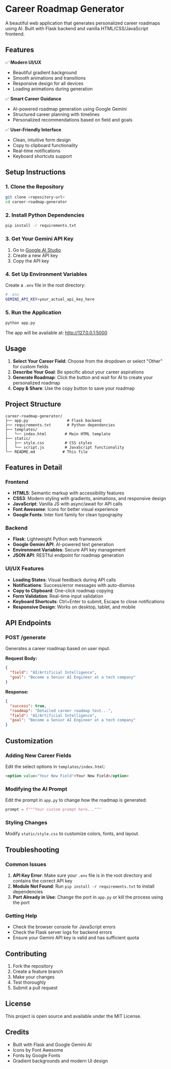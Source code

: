 # Career Roadmap Generator

A beautiful web application that generates personalized career roadmaps using AI. Built with Flask backend and vanilla HTML/CSS/JavaScript frontend.

## Features

✅ **Modern UI/UX**
- Beautiful gradient background
- Smooth animations and transitions
- Responsive design for all devices
- Loading animations during generation

✅ **Smart Career Guidance**
- AI-powered roadmap generation using Google Gemini
- Structured career planning with timelines
- Personalized recommendations based on field and goals

✅ **User-Friendly Interface**
- Clean, intuitive form design
- Copy to clipboard functionality
- Real-time notifications
- Keyboard shortcuts support

## Setup Instructions

### 1. Clone the Repository
```bash
git clone <repository-url>
cd career-roadmap-generator
```

### 2. Install Python Dependencies
```bash
pip install -r requirements.txt
```

### 3. Get Your Gemini API Key
1. Go to [Google AI Studio](https://makersuite.google.com/app/apikey)
2. Create a new API key
3. Copy the API key

### 4. Set Up Environment Variables
Create a `.env` file in the root directory:
```bash
# .env
GEMINI_API_KEY=your_actual_api_key_here
```

### 5. Run the Application
```bash
python app.py
```

The app will be available at: http://127.0.0.1:5000

## Usage

1. **Select Your Career Field**: Choose from the dropdown or select "Other" for custom fields
2. **Describe Your Goal**: Be specific about your career aspirations
3. **Generate Roadmap**: Click the button and wait for AI to create your personalized roadmap
4. **Copy & Share**: Use the copy button to save your roadmap

## Project Structure

```
career-roadmap-generator/
├── app.py                 # Flask backend
├── requirements.txt       # Python dependencies
├── templates/
│   └── index.html        # Main HTML template
├── static/
│   ├── style.css         # CSS styles
│   └── script.js         # JavaScript functionality
└── README.md            # This file
```

## Features in Detail

### Frontend
- **HTML5**: Semantic markup with accessibility features
- **CSS3**: Modern styling with gradients, animations, and responsive design
- **JavaScript**: Vanilla JS with async/await for API calls
- **Font Awesome**: Icons for better visual experience
- **Google Fonts**: Inter font family for clean typography

### Backend
- **Flask**: Lightweight Python web framework
- **Google Gemini API**: AI-powered text generation
- **Environment Variables**: Secure API key management
- **JSON API**: RESTful endpoint for roadmap generation

### UI/UX Features
- **Loading States**: Visual feedback during API calls
- **Notifications**: Success/error messages with auto-dismiss
- **Copy to Clipboard**: One-click roadmap copying
- **Form Validation**: Real-time input validation
- **Keyboard Shortcuts**: Ctrl+Enter to submit, Escape to close notifications
- **Responsive Design**: Works on desktop, tablet, and mobile

## API Endpoints

### POST /generate
Generates a career roadmap based on user input.

**Request Body:**
```json
{
  "field": "AI/Artificial Intelligence",
  "goal": "Become a Senior AI Engineer at a tech company"
}
```

**Response:**
```json
{
  "success": true,
  "roadmap": "Detailed career roadmap text...",
  "field": "AI/Artificial Intelligence",
  "goal": "Become a Senior AI Engineer at a tech company"
}
```

## Customization

### Adding New Career Fields
Edit the select options in `templates/index.html`:
```html
<option value="Your New Field">Your New Field</option>
```

### Modifying the AI Prompt
Edit the prompt in `app.py` to change how the roadmap is generated:
```python
prompt = f"""Your custom prompt here..."""
```

### Styling Changes
Modify `static/style.css` to customize colors, fonts, and layout.

## Troubleshooting

### Common Issues

1. **API Key Error**: Make sure your `.env` file is in the root directory and contains the correct API key
2. **Module Not Found**: Run `pip install -r requirements.txt` to install dependencies
3. **Port Already in Use**: Change the port in `app.py` or kill the process using the port

### Getting Help
- Check the browser console for JavaScript errors
- Check the Flask server logs for backend errors
- Ensure your Gemini API key is valid and has sufficient quota

## Contributing

1. Fork the repository
2. Create a feature branch
3. Make your changes
4. Test thoroughly
5. Submit a pull request

## License

This project is open source and available under the MIT License.

## Credits

- Built with Flask and Google Gemini AI
- Icons by Font Awesome
- Fonts by Google Fonts
- Gradient backgrounds and modern UI design 